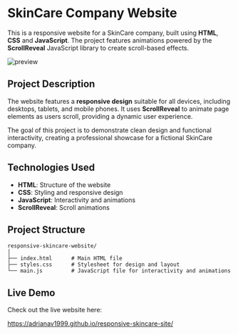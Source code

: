 # SkinCare Company Website
This is a responsive website for a SkinCare company, built using **HTML**, **CSS** and **JavaScript**. The project features animations powered by the **ScrollReveal** JavaScript library to create scroll-based effects.

![preview](https://github.com/user-attachments/assets/4498316f-aa07-4754-a6b6-eee4f1097322)

## Project Description  

The website features a **responsive design** suitable for all devices, including desktops, tablets, and mobile phones. It uses **ScrollReveal** to animate page elements as users scroll, providing a dynamic user experience.  

The goal of this project is to demonstrate clean design and functional interactivity, creating a professional showcase for a fictional SkinCare company.

## Technologies Used  

- **HTML**: Structure of the website  
- **CSS**: Styling and responsive design  
- **JavaScript**: Interactivity and animations  
- **ScrollReveal**: Scroll animations  

## Project Structure  

```plaintext
responsive-skincare-website/
│
├── index.html      # Main HTML file
├── styles.css      # Stylesheet for design and layout
└── main.js         # JavaScript file for interactivity and animations
```
## Live Demo

Check out the live website here:

https://adrianav1999.github.io/responsive-skincare-site/
